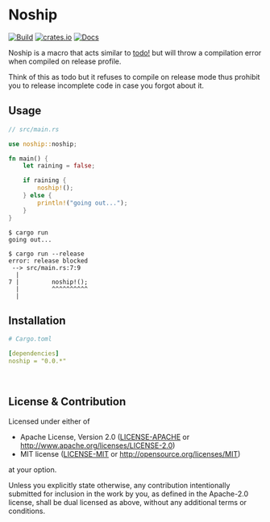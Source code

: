 # Noship

[![Build](https://github.com/kafji/noship/workflows/Build/badge.svg)](https://github.com/kafji/noship/actions?query=workflow%3ABuild)
[![crates.io](https://img.shields.io/crates/v/noship)](https://crates.io/crates/noship)
[![Docs](https://docs.rs/noship/badge.svg)](https://docs.rs/noship)

Noship is a macro that acts similar to [todo!](https://doc.rust-lang.org/std/macro.todo.html) but will throw a compilation error when compiled on release profile.

Think of this as todo but it refuses to compile on release mode thus prohibit you to release incomplete code in case you forgot about it.

## Usage

```rust
// src/main.rs

use noship::noship;

fn main() {
    let raining = false;

    if raining {
        noship!();
    } else {
        println!("going out...");
    }
}

```
```
$ cargo run
going out...
```
```
$ cargo run --release
error: release blocked
 --> src/main.rs:7:9
  |
7 |         noship!();
  |         ^^^^^^^^^^
  |
```

## Installation

```yml
# Cargo.toml

[dependencies]
noship = "0.0.*"
```

<br>

## License & Contribution

Licensed under either of

 * Apache License, Version 2.0
   ([LICENSE-APACHE](LICENSE-APACHE) or http://www.apache.org/licenses/LICENSE-2.0)
 * MIT license
   ([LICENSE-MIT](LICENSE-MIT) or http://opensource.org/licenses/MIT)

at your option.

Unless you explicitly state otherwise, any contribution intentionally submitted
for inclusion in the work by you, as defined in the Apache-2.0 license, shall be
dual licensed as above, without any additional terms or conditions.
